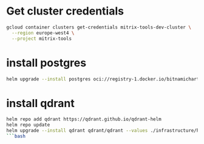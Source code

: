 # Get cluster credentials

```bash
gcloud container clusters get-credentials mitrix-tools-dev-cluster \
  --region europe-west4 \
  --project mitrix-tools
```

# install postgres

```bash
helm upgrade --install postgres oci://registry-1.docker.io/bitnamicharts/postgresql  --values ./infrastructure/helm/postgres/values.yaml --namespace mitrix-tools --create-namespace
```


# install qdrant
```bash
helm repo add qdrant https://qdrant.github.io/qdrant-helm
helm repo update
helm upgrade --install qdrant qdrant/qdrant --values ./infrastructure/helm/qdrant/values.yaml --namespace mitrix-tools --create-namespace
```bash